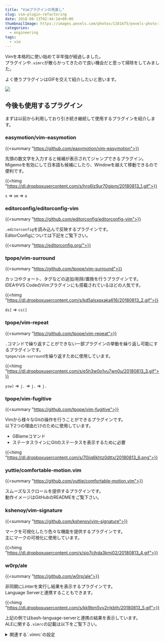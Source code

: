 ```yaml
---
title: "Vimプラグインの見直し"
slug: vim-plugin-refactoring
date: 2018-08-13T02:44:14+09:00
thumbnailImage: https://images.pexels.com/photos/1181675/pexels-photo-1181675.jpeg?auto=compress&cs=tinysrgb&dpr=2&h=650&w=940
categories:
  - engineering
tags:
  - vim
---
```


Vimを本格的に使い始めて半年強が経過しました。  
プラグインや`.vimrc`が散らかってきたので良い機会だと思って掃除をしてみました。

よく使うプラグインはGIFを交えて紹介したいと思います。

<!--more-->

<img src="https://images.pexels.com/photos/1181675/pexels-photo-1181675.jpeg?auto=compress&cs=tinysrgb&dpr=2&h=650&w=940"/>

<!--toc-->


今後も使用するプラグイン
------------------------

まずは以前から利用しており引き続き継続して使用するプラグインを紹介します。


### easymotion/vim-easymotion

{{<summary "https://github.com/easymotion/vim-easymotion">}}

先頭の数文字を入力すると候補が表示されてジャンプできるプラグイン。  
Migemoを有効にして日本語も候補にしたり、Windowを越えて移動できるので便利です。

{{<himg "https://dl.dropboxusercontent.com/s/hro6lz9ur70gjpm/20180813_1.gif">}}

`s` => `om` => `a`


### editorconfig/editorconfig-vim

{{<summary "https://github.com/editorconfig/editorconfig-vim">}}

`.editorconfig`を読み込んで反映するプラグインです。  
EditorConfigについては下記をご覧下さい。

{{<summary "https://editorconfig.org/">}}


### tpope/vim-surround

{{<summary "https://github.com/tpope/vim-surround">}}

カッコやクォート、タグなどの追加/削除/置換を行うプラグインです。  
IDEAやVS CodeのVimプラグインにも搭載されているほどの人気です。

{{<himg "https://dl.dropboxusercontent.com/s/kd5alsxpxaka616/20180813_2.gif">}}

`ds]` => `cs(]`


### tpope/vim-repeat

{{<summary "https://github.com/tpope/vim-repeat">}}

`.`コマンドで繰り返すことができない一部プラグインの挙動を繰り返し可能にするプラグインです。  
`tpope/vim-surround`を繰り返すために使用しています。

{{<himg "https://dl.dropboxusercontent.com/s/e5h3w0o1vu7wn0u/20180813_3.gif">}}

`ysw)` => `j.` => `j.` => `j.`


### tpope/vim-fugitive

{{<summary "https://github.com/tpope/vim-fugitive">}}

Vimから様々なGitの操作を行うことができるプラグインです。  
以下2つの理由だけのために使用しています。

* GBlameコマンド
* ステータスラインにGitのステータスを表示するために必要

{{<himg "https://dl.dropboxusercontent.com/s/70iiq6khtz0dttx/20180813_6.png">}}


### yuttie/comfortable-motion.vim

{{<summary "https://github.com/yuttie/comfortable-motion.vim">}}

スムーズなスクロールを提供するプラグインです。  
動作イメージはGitHubのREADMEをご覧下さい。


### kshenoy/vim-signature

{{<summary "https://github.com/kshenoy/vim-signature">}}

マークを可視化したり色々な機能を提供するプラグインです。  
主にマークの可視化に使用しています。

{{<himg "https://dl.dropboxusercontent.com/s/sio7cjhda3kmi02/20180813_4.gif">}}


### w0rp/ale

{{<summary "https://github.com/w0rp/ale">}}

非同期にLinterを実行し結果を表示するプラグインです。  
Language Serverと連携することもできます。

{{<himg "https://dl.dropboxusercontent.com/s/kk9bm5vv2rrkbth/20180813_5.gif">}}

上記の例ではbash-language-serverと連携の結果を表示しています。  
ALEに関する`.vimrc`の記載は以下をご覧下さい。

<details>
  <summary>関連する`.vimrc`の設定</summary>
```vim
" エラー行に表示するマーク
let g:ale_sign_error = '☠'
let g:ale_sign_warning = '⚠'
" エラー行にカーソルをあわせた際に表示されるメッセージフォーマット
let g:ale_echo_msg_format = '[%linter%] %s [%severity%]'
" エラー表示の列を常時表示
let g:ale_sign_column_always = 1

" ファイルを開いたときにlint実行
let g:ale_lint_on_enter = 1
" ファイルを保存したときにlint実行
let g:ale_lint_on_save = 1
" 変更がある度に更新されるとチカチカするのでOFF
let g:ale_lint_on_text_changed = 'never'

let g:ale_set_loclist = 0
let g:ale_set_quickfix = 1
let g:ale_open_list = 1
let g:ale_keep_list_window_open = 0
" ウィンドウサイズ
let g:ale_list_window_size = 5

```
</details>


### crusoexia/vim-monokai

{{<summary "https://github.com/crusoexia/vim-monokai">}}

私が設定しているVimのテーマです。  
monokaiは本記事のスクリーンショットのような配色で非常にクールです。


### terryma/vim-multiple-cursors

{{<summary "https://github.com/terryma/vim-multiple-cursors">}}

最近のエディタのようにカーソルを分裂させるプラグインです。  
個々の機能はGitHubのREADMEをご覧下さい。

{{<himg "https://dl.dropboxusercontent.com/s/gw0apjv0ebdom5b/20180813_7.gif">}}

`ll` => `vip` => `<C-k>` => `daw` => `<ESC>` => `j` => `vw` => `<C-k><C-k><C-k>` => `ctadashi-aikawa`

以下を頭に入れておくと迷わずに操作できると思います。

* `v`を押さずに起動すると、配下の単語を検索対象としてカーソルを増殖する
* `v`を押した後に起動すると、現在選択中の文字(1文字以上)を対象としてカーソルを増殖する
* 複数行選択した後に起動すると、選択した全ての行にカーソルを増殖する


### mbbill/undotree

{{<summary "https://github.com/mbbill/undotree">}}

変更履歴をツリー表示するプラグインです。  
途中で枝分かれしたツリーを可視化したり、変更箇所がハイライトされるので便利です。

{{<himg "https://dl.dropboxusercontent.com/s/wq7hw1h9pauc5c2/20180813_8.gif">}}


### osyo-manga/vim-over

{{<summary "https://github.com/osyo-manga/vim-over">}}

プレビューしながら一括置換できるプラグインです。
慣れるまで難しい一括置換コマンド..自信を持って実行できます。

{{<himg "https://dl.dropboxusercontent.com/s/6z7orgps2tpdcye/20180813_9.gif">}}

`<Space>//` => `https/ftp<CR>`

基本的にファイル全体を対象とするため、`<Space>//`でそうなるよう以下設定をしています。

```vim
nnoremap <silent> <Space>// :OverCommandLine<CR>%s/
```

### kana/vim-operator-replace

{{<summary "https://github.com/kana/vim-operator-replace">}}

置換のオペレータです。  
素のVim以外を使ったときはこれが使えないのが辛いほど便利です。

ベースとして[kana/vim-operator-user](https://github.com/kana/vim-operator-user)のインストールが必要です。

{{<himg "https://dl.dropboxusercontent.com/s/rvtnyoufqmt4idd/20180813_10.gif">}}

`yi"` => `_i'`

初見だと魔法のように見えるかもしれません。  
ダブルクォーテーションで囲まれた文字列をyankした後、シングルクォーテーションの中にpasteしています。

設定で`_`をキーに割り当てています。

```vim
nmap _ <Plug>(operator-replace)
```

TODO: 続き...
